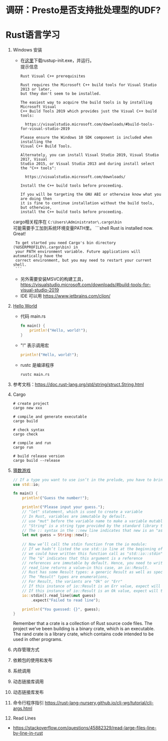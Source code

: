 # 调研：Presto是否支持批处理型的UDF?

# Rust语言学习
1. Windows 安装
    * 在[这里](https://www.rust-lang.org/tools/install)下载rustup-init.exe，并运行。  
      提示信息
      ```shell
      Rust Visual C++ prerequisites

      Rust requires the Microsoft C++ build tools for Visual Studio 2013 or later,
      but they don't seem to be installed.

      The easiest way to acquire the build tools is by installing Microsoft Visual
      C++ Build Tools 2019 which provides just the Visual C++ build tools:

        https://visualstudio.microsoft.com/downloads/#build-tools-for-visual-studio-2019

      Please ensure the Windows 10 SDK component is included when installing the
      Visual C++ Build Tools.

      Alternately, you can install Visual Studio 2019, Visual Studio 2017, Visual
      Studio 2015, or Visual Studio 2013 and during install select the "C++ tools":

        https://visualstudio.microsoft.com/downloads/

      Install the C++ build tools before proceeding.

      If you will be targeting the GNU ABI or otherwise know what you are doing then
      it is fine to continue installation without the build tools, but otherwise,
      install the C++ build tools before proceeding.
      ```
    cargo相关程序在 ```C:\Users\Administrator\.cargo\bin```  
        可能需要手工加到系统环境变量PATH里。
        ```shell
        Rust is installed now. Great!

        To get started you need Cargo's bin directory (%USERPROFILE%\.cargo\bin) in
        your PATH environment variable. Future applications will automatically have the
        correct environment, but you may need to restart your current shell.
        ```

    * 另外需要安装MSVC的构建工具，https://visualstudio.microsoft.com/downloads/#build-tools-for-visual-studio-2019
    * IDE 可以用 https://www.jetbrains.com/clion/
 
1. [Hello World](https://doc.rust-lang.org/stable/book/ch01-02-hello-world.html)
    * 代码 main.rs
        ```rust
        fn main() {
            println!("Hello, world!");
        }
        ```

    * "!" 表示调用宏
        ```rust
        println!("Hello, world!");
        ```
    * rustc 是编译程序
        ```shell
        rustc main.rs
        ```
1. 参考文档：https://doc.rust-lang.org/std/string/struct.String.html
1. Cargo
    ```shell
    # create project
    cargo new xxx

    # compile and generate executable
    cargo build

    # check syntax
    cargo check

    # compile and run
    cargo run

    # build release version
    cargo build --release
    ```

1. [猜数游戏](https://doc.rust-lang.org/stable/book/ch02-00-guessing-game-tutorial.html)
    ```rust
    // If a type you want to use isn’t in the prelude, you have to bring that type into scope explicitly with a "use" statement. 
    use std::io;

    fn main() {
        println!("Guess the number!");

        println!("Please input your guess.");
        // "let" statement, which is used to create a variable
        // In Rust, variables are immutable by default. 
        // use "mut" before the variable name to make a variable mutable
        // "String" is a string type provided by the standard library that is a growable, UTF-8 encoded bit of text.
        // The :: syntax in the ::new line indicates that new is an "associated function" (static method) of the String type
        let mut guess = String::new();
        
        // Now we’ll call the stdin function from the io module:
        // If we hadn’t listed the use std::io line at the beginning of the program,
        // we could have written this function call as "std::io::stdin"
        // The "&" indicates that this argument is a reference
        // references are immutable by default. Hence, you need to write "&mut guess"
        // read_line returns a value—in this case, an io::Result. 
        // Rust has some Result types: a generic Result as well as specific versions for submodules, such as io::Result.
        // The "Result" types are enumerations, 
        // For Result, the variants are "Ok" or "Err"
        // If this instance of io::Result is an Err value, expect will cause the program to crash and display the message that you passed as an argument to expect
        // If this instance of io::Result is an Ok value, expect will take the return value that Ok is holding and return just that value to you so you can use it.
        io::stdin().read_line(&mut guess)
            .expect("Failed to read line");

        println!("You guessed: {}", guess);
    }
    ```
    
    Remember that a crate is a collection of Rust source code files. The project we’ve been building is a binary crate, which is an executable. The rand crate is a library crate, which contains code intended to be used in other programs.
    
1. 内存管理方式

1. 依赖包的使用和发布

1. 系统调用

1. 动态链接库调用

1. 动态链接库发布

1. 命令行程序指引 https://rust-lang-nursery.github.io/cli-wg/tutorial/cli-args.html

1. Read Lines
* https://stackoverflow.com/questions/45882329/read-large-files-line-by-line-in-rust
